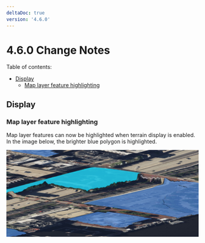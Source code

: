 ```yaml
---
deltaDoc: true
version: '4.6.0'
---
```


# 4.6.0 Change Notes

Table of contents:

- [Display](#display)
  - [Map layer feature highlighting](#map-layer-feature-highlighting)

## Display

### Map layer feature highlighting

Map layer features can now be highlighted when terrain display is enabled. In the image below, the brighter blue polygon is highlighted.

![image](./assets/MapLayersInfoToolDrape.png)
